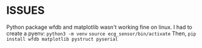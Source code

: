 

# ISSUES #
Python package wfdb and matplotlib wasn't working fine on linux. I had to create a
pyenv: `python3 -m venv`
`source ecg_sensor/bin/activate`
Then,
`pip install wfdb matplotlib pystruct pyserial`
